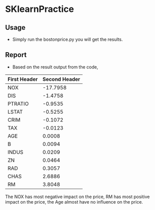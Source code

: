 # SKlearnPractice
## Usage
* Simply run the bostonprice.py you will get the results.

## Report
* Based on the result output from the code,

| First Header  | Second Header |
| ------------- | ------------- |
|  NOX  |  -17.7958  |
|  DIS  |  -1.4758  |
|  PTRATIO  |  -0.9535  |
|  LSTAT  |  -0.5255  |
|  CRIM  |  -0.1072  |
|  TAX  |  -0.0123  |
|  AGE  |  0.0008  |
|  B  |  0.0094  |
|  INDUS  |  0.0209  |
|  ZN  |  0.0464  |
|  RAD  |  0.3057  |
|  CHAS  |  2.6886  |
|  RM  |  3.8048  |

The NOX has most negative impact on the price, RM has most positive impact on the price, the Age almost have no influence on the price.
